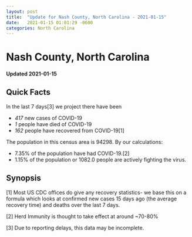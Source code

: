 ```yaml
---
layout: post
title:  "Update for Nash County, North Carolina - 2021-01-15"
date:   2021-01-15 01:01:29 -0600
categories: North Carolina
---
```


# Nash County, North Carolina
#### Updated 2021-01-15

## Quick Facts

In the last 7 days[3] we project there have been
- *417* new cases of COVID-19
- *1* people have died of COVID-19
- *162* people have recovered from COVID-19[1]

The population in this census area is 94298. By our calculations:
- 7.35% of the population have had COVID-19.[2]
- 1.15% of the population or 1082.0 people are actively fighting the virus.

## Synopsis




[1] Most US CDC offices do give any recovery statistics- we base this on a formula which looks at confirmed new cases
15 days ago (the average recovery time) and deaths over the last 7 days.

[2] Herd Immunity is thought to take effect at around ~70-80%

[3] Due to reporting delays, this data may be incomplete.
 
    
